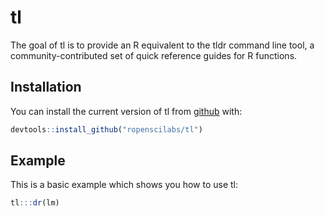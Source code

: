 
<!-- README.md is generated from README.Rmd. Please edit that file -->
tl
==

The goal of tl is to provide an R equivalent to the tldr command line tool, a community-contributed set of quick reference guides for R functions.

Installation
------------

You can install the current version of tl from [github](https://github.com) with:

``` r
devtools::install_github("ropenscilabs/tl")
```

Example
-------

This is a basic example which shows you how to use tl:

``` r
tl:::dr(lm)
```
